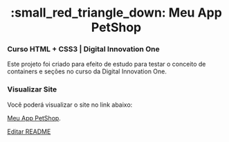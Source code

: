 <h1 align="center">  
:small_red_triangle_down:  Meu App PetShop
</h1>
 

### Curso HTML + CSS3 | Digital Innovation One

Este projeto foi criado para efeito de estudo para testar o conceito de containers e seções no curso da Digital Innovation One.

### Visualizar Site

Você poderá visualizar o site no link abaixo: 

[Meu App PetShop](https://clovisdanielcosta.github.io/myapetshop/).

[Editar README](https://github.com/clovisdanielcosta/myapetshop/edit/master/README.md)
